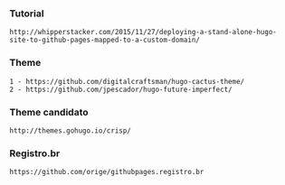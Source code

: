 ### Tutorial 

	http://whipperstacker.com/2015/11/27/deploying-a-stand-alone-hugo-site-to-github-pages-mapped-to-a-custom-domain/

### Theme

	1 - https://github.com/digitalcraftsman/hugo-cactus-theme/
	2 - https://github.com/jpescador/hugo-future-imperfect/
	
### Theme candidato

    http://themes.gohugo.io/crisp/

### Registro.br

	https://github.com/orige/githubpages.registro.br
